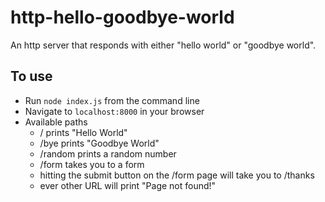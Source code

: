 # http-hello-goodbye-world

An http server that responds with either "hello world" or "goodbye world".

## To use
- Run `node index.js` from the command line
- Navigate to `localhost:8000` in your browser
- Available paths
  - / prints "Hello World"
  - /bye prints "Goodbye World"
  - /random prints a random number
  - /form takes you to a form
  - hitting the submit button on the /form page will take you to /thanks
  - ever other URL will print "Page not found!"

